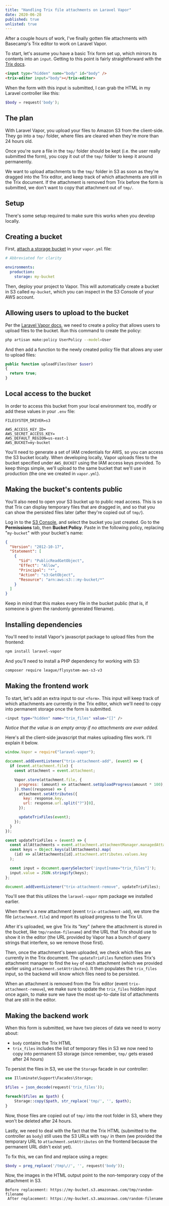 ```yaml
---
title: "Handling Trix file attachments on Laravel Vapor"
date: 2020-06-28
published: true
unlisted: true
---
```


After a couple hours of work, I've finally gotten file attachments with Basecamp's Trix editor to work on Laravel Vapor.

To start, let's assume you have a basic Trix form set up, which mirrors its contents into an `input`. Getting to this point is fairly straightforward with the [Trix docs](https://github.com/basecamp/trix).

```html
<input type="hidden" name="body" id="body" />
<trix-editor input="body"></trix-editor>
```

When the form with this input is submitted, I can grab the HTML in my Laravel controller like this:

```php
$body = request('body');
```

## The plan

With Laravel Vapor, you upload your files to Amazon S3 from the client-side. They go into a `tmp/` folder, where files are cleared when they're more than 24 hours old.

Once you're sure a file in the `tmp/` folder should be kept (i.e. the user really submitted the form), you copy it out of the `tmp/` folder to keep it around permanently.

We want to upload attachments to the `tmp/` folder in S3 as soon as they're dragged into the Trix editor, and keep track of which attachments are still in the Trix document. If the attachment is removed from Trix before the form is submitted, we don't want to copy that attachment out of `tmp/`.

## Setup

There's some setup required to make sure this works when you develop locally.

## Creating a bucket

First, [attach a storage bucket](https://docs.vapor.build/1.0/resources/storage.html) in your `vapor.yml` file:

```yaml
# Abbreviated for clarity

environments:
  production:
    storage: my-bucket
```

Then, deploy your project to Vapor. This will automatically create a bucket in S3 called `my-bucket`, which you can inspect in the S3 Console of your AWS account.

## Allowing users to upload to the bucket

Per the [Laravel Vapor docs](https://docs.vapor.build/1.0/resources/storage.html#authorization), we need to create a policy that allows users to upload files to the bucket. Run this command to create the policy:

```bash
php artisan make:policy UserPolicy --model=User
```

And then add a function to the newly created policy file that allows any user to upload files:

```php
public function uploadFiles(User $user)
{
  return true;
}
```

## Local access to the bucket

In order to access this bucket from your local environment too, modify or add these values in your `.env` file:

```
FILESYSTEM_DRIVER=s3

AWS_ACCESS_KEY_ID=
AWS_SECRET_ACCESS_KEY=
AWS_DEFAULT_REGION=us-east-1
AWS_BUCKET=my-bucket
```

You'll need to generate a set of IAM credentials for AWS, so you can access the S3 bucket locally. When developing locally, Vapor uploads files to the bucket specified under `AWS_BUCKET` using the IAM access keys provided. To keep things simple, we'll upload to the same bucket that we'll use in production (the one we created in `vapor.yml`).

## Making the bucket's contents public

You'll also need to open your S3 bucket up to public read access. This is so that Trix can display temporary files that are dragged in, and so that you can show the persisted files later (after they're copied out of `tmp/`).

Log in to the [S3 Console](https://s3.console.aws.amazon.com/), and select the bucket you just created. Go to the **Permissions** tab, then **Bucket Policy**. Paste in the following policy, replacing "`my-bucket`" with your bucket's name:

```json
{
  "Version": "2012-10-17",
  "Statement": [
    {
      "Sid": "PublicReadGetObject",
      "Effect": "Allow",
      "Principal": "*",
      "Action": "s3:GetObject",
      "Resource": "arn:aws:s3:::my-bucket/*"
    }
  ]
}
```

Keep in mind that this makes every file in the bucket public (that is, if someone is given the randomly generated filename).

## Installing dependencies

You'll need to install Vapor's javascript package to upload files from the frontend:

```bash
npm install laravel-vapor
```

And you'll need to install a PHP dependency for working with S3:

```bash
composer require league/flysystem-aws-s3-v3
```

## Making the frontend work

To start, let's add an extra input to our `<form>`. This input will keep track of which attachments are currently in the Trix editor, which we'll need to copy into permanent storage once the form is submitted.

```bash
<input type="hidden" name="trix_files" value="[]" />
```

_Notice that the value is an empty array if no attachments are ever added._

Here's all the client-side javascript that makes uploading files work. I'll explain it below.

```javascript
window.Vapor = require("laravel-vapor");

document.addEventListener("trix-attachment-add", (event) => {
  if (event.attachment.file) {
    const attachment = event.attachment;

    Vapor.store(attachment.file, {
      progress: (amount) => attachment.setUploadProgress(amount * 100),
    }).then((response) => {
      attachment.setAttributes({
        key: response.key,
        url: response.url.split("?")[0],
      });

      updateTrixFiles(event);
    });
  }
});

const updateTrixFiles = (event) => {
  const allAttachments = event.attachment.attachmentManager.managedAttachments;
  const keys = Object.keys(allAttachments).map(
    (id) => allAttachments[id].attachment.attributes.values.key
  );

  const input = document.querySelector('input[name="trix_files"]');
  input.value = JSON.stringify(keys);
};

document.addEventListener("trix-attachment-remove", updateTrixFiles);
```

You'll see that this utilizes the `laravel-vapor` npm package we installed earlier.

When there's a new attachment (event `trix-attachment-add`), we store the file (`attachment.file`) and report its upload progress to the Trix UI.

After it's uploaded, we give Trix its "key" (where the attachment is stored in the bucket, like `tmp/random-filename`) and the URL that Trix should use to show it in the editor (the URL provided by Vapor has a bunch of query strings that interfere, so we remove those first).

Then, once the attachment's been uploaded, we check which files are currently in the Trix document. The `updateTrixFiles` function uses Trix's attachment manager to find the `key` of each attachment (which we provided earlier using `attachment.setAttributes`). It then populates the `trix_files` input, so the backend will know which files need to be persisted.

When an attachment is removed from the Trix editor (event `trix-attachment-remove`), we make sure to update the `trix_files` hidden input once again, to make sure we have the most up-to-date list of attachments that are still in the editor.

## Making the backend work

When this form is submitted, we have two pieces of data we need to worry about:

- `body` contains the Trix HTML
- `trix_files` includes the list of temporary files in S3 we now need to copy into permanent S3 storage (since remember, `tmp/` gets erased after 24 hours)

To persist the files in S3, we use the `Storage` facade in our controller:

```php
use Illuminate\Support\Facades\Storage;

$files = json_decode(request('trix_files'));

foreach($files as $path) {
	Storage::copy($path, str_replace('tmp/', '', $path);
}
```

Now, those files are copied out of `tmp/` into the root folder in S3, where they won't be deleted after 24 hours.

Lastly, we need to deal with the fact that the Trix HTML (submitted to the controller as `body`) still uses the S3 URLs with `tmp/` in them (we provided the temporary URL to `attachment.setAttributes` on the frontend because the permanent URL didn't exist yet).

To fix this, we can find and replace using a regex:

```php
$body = preg_replace('/tmp\//', '', request('body'));
```

Now, the images in the HTML output point to the non-temporary copy of the attachment in S3.

```
Before replacement: https://my-bucket.s3.amazonaws.com/tmp/random-filename
 After replacement: https://my-bucket.s3.amazonaws.com/random-filename
```
